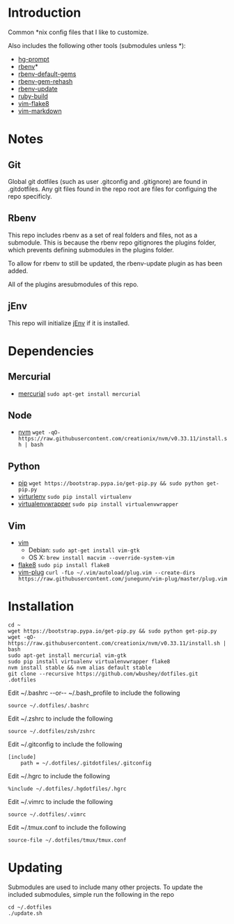 # Introduction

Common *nix config files that I like to customize. 

Also includes the following other tools (submodules unless *):

- [hg-prompt](https://github.com/pelletier/hg-prompt)
- [rbenv](https://github.com/sstephenson/rbenv)*
- [rbenv-default-gems](https://github.com/sstephenson/rbenv-default-gems)
- [rbenv-gem-rehash](https://github.com/sstephenson/rbenv-gem-rehash)
- [rbenv-update](https://github.com/rkh/rbenv-update)
- [ruby-build](https://github.com/sstephenson/ruby-build)
- [vim-flake8](https://github.com/nvie/vim-flake8)
- [vim-markdown](https://github.com/plasticboy/vim-markdown)

# Notes

## Git

Global git dotfiles (such as user .gitconfig and .gitignore) are found in .gitdotfiles. Any git files found 
in the repo root are files for configuing the repo specificly.

## Rbenv

This repo includes rbenv as a set of real folders and files, not as a submodule. This is because the rbenv
repo gitignores the plugins folder, which prevents defining submodules in the plugins folder. 

To allow for rbenv to still be updated, the rbenv-update plugin as has been added. 

All of the plugins aresubmodules of this repo.

## jEnv

This repo will initialize [jEnv](http://www.jenv.be/) if it is installed.

# Dependencies

## Mercurial

- [mercurial](http://mercurial.selenic.com/)
  `sudo apt-get install mercurial`

## Node
 - [nvm](https://github.com/creationix/nvm)
  `wget -qO- https://raw.githubusercontent.com/creationix/nvm/v0.33.11/install.sh | bash`

## Python

- [pip](https://pip.pypa.io/en/latest/installing.html)
  `wget https://bootstrap.pypa.io/get-pip.py && sudo python get-pip.py`
- [virturlenv](http://virtualenv.readthedocs.org/)
  `sudo pip install virtualenv`
- [virtualenvwrapper](http://virtualenvwrapper.readthedocs.org/)
  `sudo pip install virtualenvwrapper`

## Vim

- [vim](http://www.vim.org/)
  - Debian: `sudo apt-get install vim-gtk`
  - OS X: `brew install macvim --override-system-vim`
- [flake8](https://pypi.python.org/pypi/flake8)
  `sudo pip install flake8`
- [vim-plug](https://github.com/junegunn/vim-plug)
  `curl -fLo ~/.vim/autoload/plug.vim --create-dirs https://raw.githubusercontent.com/junegunn/vim-plug/master/plug.vim `

# Installation

    cd ~
    wget https://bootstrap.pypa.io/get-pip.py && sudo python get-pip.py
    wget -qO- https://raw.githubusercontent.com/creationix/nvm/v0.33.11/install.sh | bash
    sudo apt-get install mercurial vim-gtk
    sudo pip install virtualenv virtualenvwrapper flake8
    nvm install stable && nvm alias default stable
    git clone --recursive https://github.com/wbushey/dotfiles.git .dotfiles

Edit ~/.bashrc --or-- ~/.bash_profile to include the following

    source ~/.dotfiles/.bashrc

Edit ~/.zshrc to include the following

    source ~/.dotfiles/zsh/zshrc

Edit ~/.gitconfig to include the following

    [include]
        path = ~/.dotfiles/.gitdotfiles/.gitconfig

Edit ~/.hgrc to include the following

    %include ~/.dotfiles/.hgdotfiles/.hgrc

Edit ~/.vimrc to include the following

    source ~/.dotfiles/.vimrc

Edit ~/.tmux.conf to include the following

    source-file ~/.dotfiles/tmux/tmux.conf


# Updating

Submodules are used to include many other projects. To update the included submodules, simple run the 
following in the repo

    cd ~/.dotfiles
    ./update.sh
